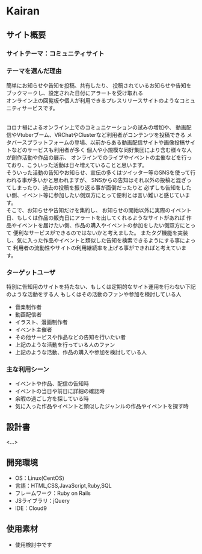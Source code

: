 # Kairan

## サイト概要

### サイトテーマ：コミュニティサイト

### テーマを選んだ理由
簡単にお知らせや告知を投稿、共有したり、
投稿されているお知らせや告知をブックマークし、設定された日付にアラートを受け取れる  
オンライン上の回覧板や個人が利用できるプレスリリースサイトのようなコミュニティサービスです。
  
<br>
コロナ禍によるオンライン上でのコミュニケーションの試みの増加や、
動画配信やVtuberブーム、VRChatやClusterなど利用者がコンテンツを投稿できる
メタバースプラットフォームの登場、以前からある動画配信サイトや画像投稿サイトなどのサービスも利用者が多く
個人や小規模な同好集団により含む様々な人が創作活動や作品の展示、
オンラインでのライブやイベントの主催などを行っており、こういった活動は日々増えていることと思います。
  
<br>
そういった活動の告知やお知らせ、宣伝の多くはツイッター等のSNSを使って行われる事が多いかと思われますが、
SNSからの告知はそれ以外の投稿と混ざってしまったり、過去の投稿を振り返る事が面倒だったりと
必ずしも告知をしたい側、イベント等に参加したい側双方にとって便利とは言い難いと感じています。
  
<br>
そこで、お知らせや告知だけを集約し、
お知らせの開始以外に実際のイベント日、もしくは作品の販売日にアラートを出してくれるようなサイトがあれば
作品やイベントを届けたい側、作品の購入やイベントの参加をしたい側双方にとって
便利なサービスができるのではないかと考えました。
またタグ機能を実装し、気に入った作品やイベントと類似した告知を検索できるようにする事によって
利用者の流動性やサイトの利用継続率を上げる事ができればと考えています。
  
### ターゲットユーザ
特別に告知用のサイトを持たない、もしくは定期的なサイト運用を行わない下記のような活動をする人
もしくはその活動のファンや参加を検討している人

- 音楽制作者
- 動画配信者
- イラスト、漫画制作者
- イベント主催者
- その他サービスや作品などの告知を行いたい者
- 上記のような活動を行っている人のファン
- 上記のような活動、作品の購入や参加を検討している人

### 主な利用シーン
- イベントや作品、配信の告知時
- イベントの当日や前日に詳細の確認時
- 余暇の過ごし方を探している時
- 気に入った作品やイベントと類似したジャンルの作品やイベントを探す時

## 設計書
<...>

## 開発環境
- OS：Linux(CentOS)
- 言語：HTML,CSS,JavaScript,Ruby,SQL
- フレームワーク：Ruby on Rails
- JSライブラリ：jQuery
- IDE：Cloud9

## 使用素材
- 使用検討中です